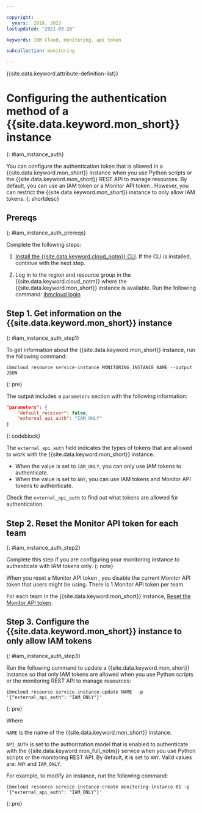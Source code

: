 ```yaml
---

copyright:
  years:  2018, 2023
lastupdated: "2021-03-28"

keywords: IBM Cloud, monitoring, api token

subcollection: monitoring

---
```


{{site.data.keyword.attribute-definition-list}}


# Configuring the authentication method of a {{site.data.keyword.mon_short}} instance
{: #iam_instance_auth}

You can configure the authentication token that is allowed in a {{site.data.keyword.mon_short}} instance when you use Python scripts or the {{site.data.keyword.mon_short}} REST API to manage resources. By default, you can use an IAM token or a Monitor API token . However, you can restrict the {{site.data.keyword.mon_short}} instance to only allow IAM tokens.
{: shortdesc}


## Prereqs
{: #iam_instance_auth_prereqs}

Complete the following steps:

1. [Install the {{site.data.keyword.cloud_notm}} CLI](/docs/cli?topic=cli-install-ibmcloud-cli). If the CLI is installed, continue with the next step.

2. Log in to the region and resource group in the {{site.data.keyword.cloud_notm}} where the {{site.data.keyword.mon_short}} instance is available. Run the following command: [ibmcloud login](/docs/cli?topic=cli-ibmcloud_cli#ibmcloud_login)



## Step 1. Get information on the {{site.data.keyword.mon_short}} instance
{: #iam_instance_auth_step1}

To get information about the {{site.data.keyword.mon_short}} instance, run the following command:

```text
ibmcloud resource service-instance MONITORING_INSTANCE_NAME --output JSON
```
{: pre}

The output includes a `parameters` section with the following information:

```json
"parameters": {
    "default_receiver": false,
    "external_api_auth": "IAM_ONLY"
}
```
{: codeblock}

The `external_api_auth` field indicates the types of tokens that are allowed to work with the {{site.data.keyword.mon_short}} instance.
- When the value is set to `IAM_ONLY`, you can only use IAM tokens to authenticate.
- When the value is set to `ANY`, you can use IAM tokens and Monitor API tokens to authenticate.

Check the `external_api_auth` to find out what tokens are allowed for authentication.

## Step 2. Reset the Monitor API token for each team
{: #iam_instance_auth_step2}

Complete this step if you are configuring your monitoring instance to authenticate with IAM tokens only.
{: note}

When you reset a Monitor API token , you disable the current Monitor API token that users might be using. There is 1 Monitor API token per team.

For each team in the {{site.data.keyword.mon_short}} instance, [Reset the Monitor API token](/docs/monitoring?topic=monitoring-api_monitoring_token#api_token_reset).

## Step 3. Configure the {{site.data.keyword.mon_short}} instance to only allow IAM tokens
{: #iam_instance_auth_step3}

Run the following command to update a {{site.data.keyword.mon_short}} instance so that only IAM tokens are allowed when you use Python scripts or the monitoring REST API to manage resources:

```text
ibmcloud resource service-instance-update NAME  -p '{"external_api_auth": "IAM_ONLY"}'
```
{: pre}

Where

`NAME` is the name of the {{site.data.keyword.mon_short}} instance.

`API_AUTH` is set to the authorization model that is enabled to authenticate with the {{site.data.keyword.mon_full_notm}} service when you use Python scripts or the monitoring REST API. By default, it is set to `ANY`. Valid values are: `ANY` and `IAM_ONLY`.

For example, to modify an instance, run the following command:

```text
ibmcloud resource service-instance-create monitoring-instance-01 -p '{"external_api_auth": "IAM_ONLY"}'
```
{: pre}
